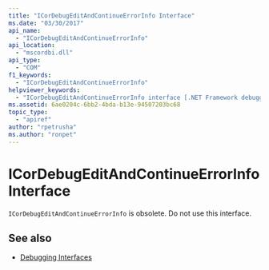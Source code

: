 ```yaml
---
title: "ICorDebugEditAndContinueErrorInfo Interface"
ms.date: "03/30/2017"
api_name: 
  - "ICorDebugEditAndContinueErrorInfo"
api_location: 
  - "mscordbi.dll"
api_type: 
  - "COM"
f1_keywords: 
  - "ICorDebugEditAndContinueErrorInfo"
helpviewer_keywords: 
  - "ICorDebugEditAndContinueErrorInfo interface [.NET Framework debugging]"
ms.assetid: 6ae0204c-6bb2-4bda-b13e-94507203bc68
topic_type: 
  - "apiref"
author: "rpetrusha"
ms.author: "ronpet"
---
```

# ICorDebugEditAndContinueErrorInfo Interface
`ICorDebugEditAndContinueErrorInfo` is obsolete. Do not use this interface.  
  
## See also

- [Debugging Interfaces](../../../../docs/framework/unmanaged-api/debugging/debugging-interfaces.md)
